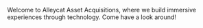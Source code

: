 Welcome to Alleycat Asset Acquisitions, where we build immersive experiences through technology. Come have a look around!
